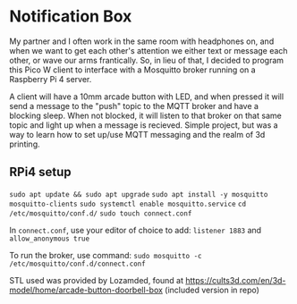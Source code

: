 # Notification Box

My partner and I often work in the same room with headphones on, and when we want to get each other's attention we either text or message each other, or wave our arms frantically. So, in lieu of that, I decided to program this Pico W client to interface with a Mosquitto broker running on a Raspberry Pi 4 server.

A client will have a 10mm arcade button with LED, and when pressed it will send a message to the "push" topic to the MQTT broker and have a blocking sleep. When not blocked, it will listen to that broker on that same topic and light up when a message is recieved. Simple project, but was a way to learn how to set up/use MQTT messaging and the realm of 3d printing.

## RPi4 setup
`sudo apt update && sudo apt upgrade`
`sudo apt install -y mosquitto mosquitto-clients`
`sudo systemctl enable mosquitto.service`
`cd /etc/mosquitto/conf.d/`
`sudo touch connect.conf`

In `connect.conf`, use your editor of choice to add:
`listener 1883`
and
`allow_anonymous true` 

To run the broker, use command:
`sudo mosquitto -c /etc/mosquitto/conf.d/connect.conf`

STL used was provided by Lozamded, found at https://cults3d.com/en/3d-model/home/arcade-button-doorbell-box (included version in repo)

